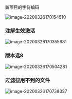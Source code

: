 新项目的字符编码

![image-20200326170154510](C:\Users\垫\AppData\Roaming\Typora\typora-user-images\image-20200326170154510.png)

### 注解生效激活

![image-20200326170355681](C:\Users\垫\AppData\Roaming\Typora\typora-user-images\image-20200326170355681.png)

### 版本选8

![image-20200326170504281](C:\Users\垫\AppData\Roaming\Typora\typora-user-images\image-20200326170504281.png)

### 过滤些用不到的文件

![image-20200326170738337](C:\Users\垫\AppData\Roaming\Typora\typora-user-images\image-20200326170738337.png)